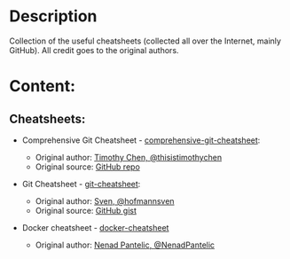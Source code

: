 # Description

Collection of the useful cheatsheets (collected all over the Internet, mainly GitHub). All credit goes to the original authors.

# Content:

## Cheatsheets:

- Comprehensive Git Cheatsheet - [comprehensive-git-cheatsheet](https://github.com/NenadPantelic/tech-notes-and-cheatsheets/blob/main/cheatsheets/comprehensive-git-cheatsheet.md):

  - Original author: [Timothy Chen, @thisistimothychen](https://github.com/thisistimothychen)
  - Original source: [GitHub repo](https://github.com/thisistimothychen/comprehensive-git-cheatsheet)

- Git Cheatsheet - [git-cheatsheet](https://github.com/NenadPantelic/tech-notes-and-cheatsheets/blob/main/cheatsheets/git-cheatsheet.md):

  - Original author: [Sven, @hofmannsven](https://gist.github.com/hofmannsven)
  - Original source: [GitHub gist](https://gist.github.com/hofmannsven/6814451)

- Docker cheatsheet - [docker-cheatsheet](https://github.com/NenadPantelic/tech-notes-and-cheatsheets/blob/main/cheatsheets/docker-cheatsheet.md)
  - Original author: [Nenad Pantelic, @NenadPantelic](https://github.com/NenadPantelic)
